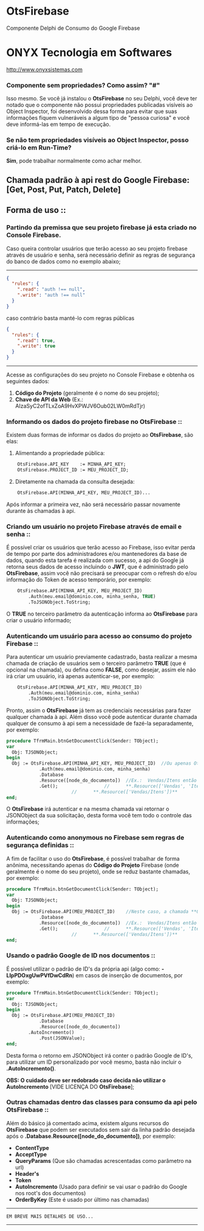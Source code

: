 # OtsFirebase
Componente Delphi de Consumo do Google Firebase

# ONYX Tecnologia em Softwares
http://www.onyxsistemas.com

### Componente sem propriedades? Como assim? "#"
Isso mesmo. Se você já instalou o **OtsFirebase** no seu Delphi, você deve ter notado que o componente não 
possui propriedades publicadas visíveis ao Object Inspector, foi desenvolvido dessa forma para evitar 
que suas informações fiquem vulneráveis a algum tipo de "pessoa curiosa" e você deve informá-las em tempo de execução.

### Se não tem propriedades visíveis ao Object Inspector, posso criá-lo em Run-Time?
**Sim**, pode trabalhar normalmente como achar melhor. 

## Chamada padrão à api rest do Google Firebase: [Get, Post, Put, Patch, Delete]

## Forma de uso :: 
### Partindo da premissa que seu projeto firebase já esta criado no Console Firebase. 

   Caso queira controlar usuários que terão acesso ao seu projeto firebase através de usuário e senha, 
   será necessário definir as regras de segurança do banco de dados como no exemplo abaixo;
*********************************************************************************************************
```json
{
  "rules": {
    ".read": "auth !== null",
    ".write": "auth !== null"
  }
}
```
caso contrário basta manté-lo com regras públicas 
```json
{
  "rules": {
    ".read": true,
    ".write": true
  }
}
```
*********************************************************************************************************

Acesse as configurações do seu projeto no Console Firebase e obtenha os seguintes dados:
1. **Código do Projeto** (geralmente é o nome do seu projeto);
2. **Chave de API da Web** (Ex.: AIzaSyC2ofTLxZoA9HvXPWJV6Oub02LW0mRdTjr)

### Informando os dados do projeto firebase no **OtsFirebase** ::
Existem duas formas de informar os dados do projeto ao **OtsFirebase**, são elas: 

1. Alimentando a propriedade pública: 

```pascal
    OtsFirebase.API_KEY    := MINHA_API_KEY;
    OtsFirebase.PROJECT_ID := MEU_PROJECT_ID;
```    

2. Diretamente na chamada da consulta desejada: 

```pascal
    OtsFirebase.API(MINHA_API_KEY, MEU_PROJECT_ID)...
```    
Após informar a primeira vez, não será necessário passar novamente durante às chamadas à api.

### Criando um usuário no projeto Firebase através de email e senha ::
É possível criar os usuários que terão acesso ao Firebase, isso evitar perda de tempo por parte 
dos administradores e/ou mantenedores da base de dados, quando esta tarefa é realizada com sucesso, 
a api do Google já retorna seus dados de acesso incluindo o **JWT**, que é administrado pelo **OtsFirebase**, 
assim você não precisará se preocupar com o refresh do e/ou informação do Token de acesso temporário,
por exemplo: 

```pascal
    OtsFirebase.API(MINHA_API_KEY, MEU_PROJECT_ID)
        .Auth(meu.email@dominio.com, minha_senha, TRUE)
        .ToJSONObject.ToString;
```
O **TRUE** no terceiro parâmetro da autenticação informa ao **OtsFirebase** para criar o usuário informado;

### Autenticando um usuário para acesso ao consumo do projeto Firebase ::
Para autenticar um usuário previamente cadastrado, basta realizar a mesma chamada de criação de usuários sem 
o terceiro parâmetro **TRUE** (que é opcional na chamada), ou defina como **FALSE**, como desejar, assim ele 
não irá criar um usuário, irá apenas autenticar-se,
por exemplo:

```pascal
    OtsFirebase.API(MINHA_API_KEY, MEU_PROJECT_ID)
        .Auth(meu.email@dominio.com, minha_senha)
        .ToJSONObject.ToString;
```    
Pronto, assim o **OtsFirebase** já tem as credenciais necessárias para fazer qualquer chamada à api. 
Além disso você pode autenticar durante chamada qualquer de consumo à api sem a necessidade de fazé-la separadamente, 
por exemplo: 

```pascal
procedure TfrmMain.btnGetDocumentClick(Sender: TObject);
var
  Obj: TJSONObject;
begin
  Obj := OtsFirebase.API(MINHA_API_KEY, MEU_PROJECT_ID)  //Ou apenas OtsFirebase.Auth(meu.email@dominio.com, minha_senha)...
            .Auth(meu.email@dominio.com, minha_senha)
            .Database
            .Resource([node_do_documento])  //Ex.: 	Vendas/Itens então ficaria assim: 
            .Get();    			    // 		**.Resource(['Vendas', 'Itens'])** ou 
					    // 		**.Resource(['Vendas/Itens'])**
end;    
```
O **OtsFirebase** irá autenticar e na mesma chamada vai retornar o JSONObject da sua solicitação, desta forma você tem 
todo o controle das informações;

### Autenticando como **anonymous** no Firebase sem regras de segurança definidas ::
A fim de facilitar o uso do **OtsFirebase**, é possível trabalhar de forma anônima, necessitando apenas do **Código do Projeto** 
Firebase (onde geralmente é o nome do seu projeto), onde se reduz bastante chamadas,
por exemplo:

```pascal
procedure TfrmMain.btnGetDocumentClick(Sender: TObject);
var
  Obj: TJSONObject;
begin
  Obj := OtsFirebase.API(MEU_PROJECT_ID)    //Neste caso, a chamada **OtsFirebase.API(MEU_PROJECT_ID)** se torna obrigatória
            .Database
            .Resource([node_do_documento])  //Ex.: 	Vendas/Itens então ficaria assim: 
            .Get();    			    // 		**.Resource(['Vendas', 'Itens'])** ou 
					    // 		**.Resource(['Vendas/Itens'])**
end;    
```

### Usando o padrão Google de ID nos documentos ::
É possível utilizar o padrão de ID's da própria api (algo como: **-LIpPDOxgUwPVfDwCdRn**) em casos de inserção de documentos,
por exemplo:

```pascal
procedure TfrmMain.btnGetDocumentClick(Sender: TObject);
var
  Obj: TJSONObject;
begin
  Obj := OtsFirebase.API(MEU_PROJECT_ID)  	
            .Database
            .Resource([node_do_documento]) 
	    .AutoIncremento() 
            .Post(JSONValue);  																	
end;    
```
Desta forma o retorno em JSONObject irá conter o padrão Google de ID's, para utilizar um ID personalizado 
por você mesmo, basta não incluir o **.AutoIncremento()**. 

**OBS: O cuidado deve ser redobrado caso decida não utilizar o AutoIncremento** [VIDE LICENÇA DO **OtsFirebase**]; 

### Outras chamadas dentro das classes para consumo da api pelo **OtsFirebase** ::
Além do básico já comentado acima, existem alguns recursos do **OtsFirebase** que podem ser executados 
sem sair da linha padrão desejada após o **.Database.Resource([node_do_documento])**, 
por exemplo:
- **ContentType** 
- **AcceptType** 
- **QueryParams**    (Que são chamadas acrescentadas como parâmetro na url)
- **Header's** 
- **Token**
- **AutoIncremento** (Usado para definir se vai usar o padrão do Google nos root's dos documentos) 
- **OrderByKey**     (Este é usado por último nas chamadas) 






*********************************************************************************************************

    EM BREVE MAIS DETALHES DE USO...
    
*********************************************************************************************************





